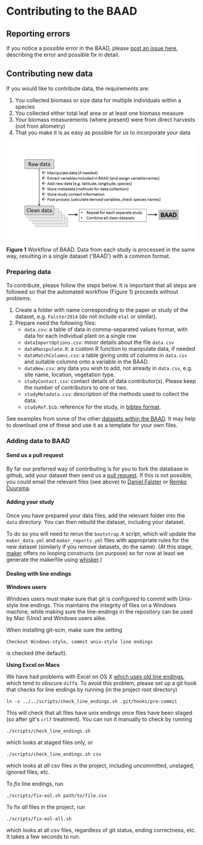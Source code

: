 
Contributing to the BAAD
====================

## Reporting errors

If you notice a possible error in the BAAD, please [post an issue here](https://github.com/dfalster/baad/issues), describing the error and possible fix in detail.

## Contributing new data

If you would like to contribute data, the requirements are:

1. You collected biomass or size data for multiple individuals within a species
2. You collected either total leaf area or at least one biomass measure
3. Your biomass measurements (where present) were from direct harvests (not from allometry)
4. That you make it is as easy as possible for us to incorporate your data

![baadworkflow](../ms/Figure2.png)
**Figure 1** Workflow of BAAD. Data from each study is processed in the same way, resulting in a single dataset ('BAAD') with a common format.


### Preparing data

To contribute, please follow the steps below. It is important that all steps are followed so that the automated workflow (Figure 1) proceeds without problems.

1) Create a folder with name corresponding to the paper or study of the dataset, e.g. `Falster2014` (do not include `etal` or similar).
2) Prepare need the following files:
	- `data.csv`: a table of data in comma-separated values format, with data for each individual plant on a single row
	- `dataImportOptions.csv`: minor details about the file `data.csv`
	- `dataManipulate.R`: a custom R function to manipulate data, if needed
	- `dataMatchColumns.csv`: a table giving units of columns in `data.csv` and suitable columns onto a variable in the BAAD.
	- `dataNew.csv`: any data you wish to add, not already in `data.csv`, e.g. site name, location, vegetation type.
	- `studyContact.csv`: contact details of data contributor(s). Please keep the number of contributors to one or two.
	- `studyMetadata.csv`: description of the methods used to collect the data.
	- `studyRef.bib`: reference for the study, in [bibtex format](http://en.wikipedia.org/wiki/BibTeX#Examples).

See examples from some of the other [datasets within the BAAD](https://github.com/dfalster/baad/tree/master/data). It may help to download one of these and use it as a template for your own files. 


### Adding data to BAAD

#### Send us a pull request

By far our preferred way of contributing is for you to fork the database in github, add your dataset then send us a [pull request](https://help.github.com/articles/using-pull-requests/). If this is not possible, you could email the relevant files (see above) to [Daniel Falster](http://web.science.mq.edu.au/directory/listing/person.htm?id=dfalster) or [Remko Duursma](http://pubapps.uws.edu.au/teldir/personprocess.php?9764).

#### Adding your study

Once you have prepared your data files, add the relevant folder into the `data` directory. You can then rebuild the dataset, including your dataset.

To do so you will need to rerun the `bootstrap.R` script, which will update the `maker_data.yml` and `maker_reports.yml` files with appropriate rules for the new dataset (similarly if you remove datasets, do the same). (At this stage, [maker](https://github.com/richfitz/maker) offers no looping constructs (on purpose) so for now at least we generate the makerfile using [whisker](https://github.com/edwindj/whisker).)

#### Dealing with line endings

**Windows users**

Windows users must make sure that git is configured to commit with Unix-style line endings. This maintains the integrity of files on a Windows machine, while making sure the line-endings in the repository can be used by Mac (Unix) and Windows users alike.

When installing git-scm, make sure the setting

    Checkout Windows-style, commit unix-style line endings

is checked (the default).

**Using Excel on Macs**

We have had problems with Excel on OS X [which uses old line endings](http://developmentality.wordpress.com/2010/12/06/excel-2008-for-macs-csv-bug/), which tend to obscure `diff`s.  To avoid this problem, please set up a git hook that checks for line endings by running (in the project root directory)

```
ln -s ../../scripts/check_line_endings.sh .git/hooks/pre-commit
```

This will check that all files have unix endings once files have been staged (so after git's `crlf` treatment).  You can run it manually to check by running

```
./scripts/check_line_endings.sh
```

which looks at staged files only, or

```
./scripts/check_line_endings.sh csv
```

which looks at *all* csv files in the project, including uncommitted, unstaged, ignored files, etc.

To *fix* line endings, run

```
./scripts/fix-eol.sh path/to/file.csv
```
To fix *all* files in the project, run

```
./scripts/fix-eol-all.sh
```

which looks at all csv files, regardless of git status, ending correctness, etc.  It takes a few seconds to run.
